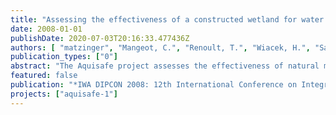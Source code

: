 ```yaml
---
title: "Assessing the effectiveness of a constructed wetland for water quality mitigation in Brittany (France) - A case study within the Aquisafe project."
date: 2008-01-01
publishDate: 2020-07-03T20:16:33.477436Z
authors: [ "matzinger", "Mangeot, C.", "Renoult, T.", "Wiacek, H.", "Sautjeau, B.", "Grützmacher, G." ]
publication_types: ["0"]
abstract: "The Aquisafe project assesses the effectiveness of natural mitigation zones in reducing diffuse pollution to surface waters. In one case study on a constructed wetland in agriculturally dominated Western France, nitrate concentrations from drainage inflows to a small river decreased up to tenfold on the way through an intermediary constructed wetland. However, only ~30 % of the total N-load is retained in the wetland, whereas ~70 % enters the river directly during high flow events as a result of low soil permeability. The study underlines the importance of flow paths and infiltration for nitrate removal in natural or constructed wetlands, which is often neglected in practice."
featured: false
publication: "*IWA DIPCON 2008: 12th International Conference on Integrated Diffuse Pollution Management*"
projects: ["aquisafe-1"]
---
```


